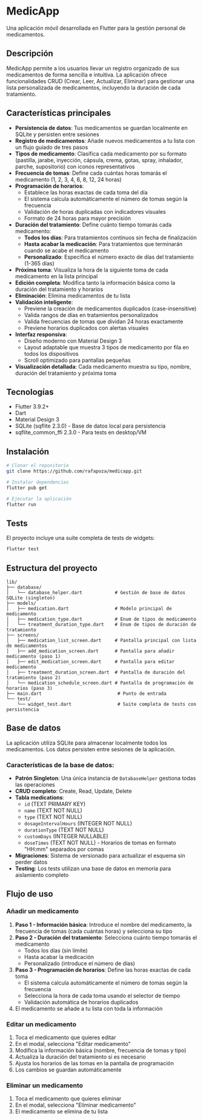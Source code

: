 # MedicApp

Una aplicación móvil desarrollada en Flutter para la gestión personal de medicamentos.

## Descripción

MedicApp permite a los usuarios llevar un registro organizado de sus medicamentos de forma sencilla e intuitiva. La aplicación ofrece funcionalidades CRUD (Crear, Leer, Actualizar, Eliminar) para gestionar una lista personalizada de medicamentos, incluyendo la duración de cada tratamiento.

## Características principales

- **Persistencia de datos**: Tus medicamentos se guardan localmente en SQLite y persisten entre sesiones
- **Registro de medicamentos**: Añade nuevos medicamentos a tu lista con un flujo guiado de tres pasos
- **Tipos de medicamento**: Clasifica cada medicamento por su formato (pastilla, jarabe, inyección, cápsula, crema, gotas, spray, inhalador, parche, supositorio) con iconos representativos
- **Frecuencia de tomas**: Define cada cuántas horas tomarás el medicamento (1, 2, 3, 4, 6, 8, 12, 24 horas)
- **Programación de horarios**:
  - Establece las horas exactas de cada toma del día
  - El sistema calcula automáticamente el número de tomas según la frecuencia
  - Validación de horas duplicadas con indicadores visuales
  - Formato de 24 horas para mayor precisión
- **Duración del tratamiento**: Define cuánto tiempo tomarás cada medicamento:
  - **Todos los días**: Para tratamientos continuos sin fecha de finalización
  - **Hasta acabar la medicación**: Para tratamientos que terminarán cuando se acabe el medicamento
  - **Personalizado**: Especifica el número exacto de días del tratamiento (1-365 días)
- **Próxima toma**: Visualiza la hora de la siguiente toma de cada medicamento en la lista principal
- **Edición completa**: Modifica tanto la información básica como la duración del tratamiento y horarios
- **Eliminación**: Elimina medicamentos de tu lista
- **Validación inteligente**:
  - Previene la creación de medicamentos duplicados (case-insensitive)
  - Valida rangos de días en tratamientos personalizados
  - Valida frecuencias de tomas que dividan 24 horas exactamente
  - Previene horarios duplicados con alertas visuales
- **Interfaz responsiva**:
  - Diseño moderno con Material Design 3
  - Layout adaptable que muestra 3 tipos de medicamento por fila en todos los dispositivos
  - Scroll optimizado para pantallas pequeñas
- **Visualización detallada**: Cada medicamento muestra su tipo, nombre, duración del tratamiento y próxima toma

## Tecnologías

- Flutter 3.9.2+
- Dart
- Material Design 3
- SQLite (sqflite 2.3.0) - Base de datos local para persistencia
- sqflite_common_ffi 2.3.0 - Para tests en desktop/VM


## Instalación

```bash
# Clonar el repositorio
git clone https://github.com/rafapoza/medicapp.git

# Instalar dependencias
flutter pub get

# Ejecutar la aplicación
flutter run
```

## Tests

El proyecto incluye una suite completa de tests de widgets:

```bash
flutter test
```

## Estructura del proyecto

```
lib/
├── database/
│   └── database_helper.dart            # Gestión de base de datos SQLite (singleton)
├── models/
│   ├── medication.dart                 # Modelo principal de medicamento
│   ├── medication_type.dart            # Enum de tipos de medicamento
│   └── treatment_duration_type.dart    # Enum de tipos de duración de tratamiento
├── screens/
│   ├── medication_list_screen.dart     # Pantalla principal con lista de medicamentos
│   ├── add_medication_screen.dart      # Pantalla para añadir medicamento (paso 1)
│   ├── edit_medication_screen.dart     # Pantalla para editar medicamento
│   ├── treatment_duration_screen.dart  # Pantalla de duración del tratamiento (paso 2)
│   └── medication_schedule_screen.dart # Pantalla de programación de horarios (paso 3)
├── main.dart                            # Punto de entrada
└── test/
    └── widget_test.dart                 # Suite completa de tests con persistencia
```

## Base de datos

La aplicación utiliza SQLite para almacenar localmente todos los medicamentos. Los datos persisten entre sesiones de la aplicación.

### Características de la base de datos:

- **Patrón Singleton**: Una única instancia de `DatabaseHelper` gestiona todas las operaciones
- **CRUD completo**: Create, Read, Update, Delete
- **Tabla medications**:
  - `id` (TEXT PRIMARY KEY)
  - `name` (TEXT NOT NULL)
  - `type` (TEXT NOT NULL)
  - `dosageIntervalHours` (INTEGER NOT NULL)
  - `durationType` (TEXT NOT NULL)
  - `customDays` (INTEGER NULLABLE)
  - `doseTimes` (TEXT NOT NULL) - Horarios de tomas en formato "HH:mm" separados por comas
- **Migraciones**: Sistema de versionado para actualizar el esquema sin perder datos
- **Testing**: Los tests utilizan una base de datos en memoria para aislamiento completo

## Flujo de uso

### Añadir un medicamento

1. **Paso 1 - Información básica**: Introduce el nombre del medicamento, la frecuencia de tomas (cada cuántas horas) y selecciona su tipo
2. **Paso 2 - Duración del tratamiento**: Selecciona cuánto tiempo tomarás el medicamento
   - Todos los días (sin límite)
   - Hasta acabar la medicación
   - Personalizado (introduce el número de días)
3. **Paso 3 - Programación de horarios**: Define las horas exactas de cada toma
   - El sistema calcula automáticamente el número de tomas según la frecuencia
   - Selecciona la hora de cada toma usando el selector de tiempo
   - Validación automática de horarios duplicados
4. El medicamento se añade a tu lista con toda la información

### Editar un medicamento

1. Toca el medicamento que quieres editar
2. En el modal, selecciona "Editar medicamento"
3. Modifica la información básica (nombre, frecuencia de tomas y tipo)
4. Actualiza la duración del tratamiento si es necesario
5. Ajusta los horarios de las tomas en la pantalla de programación
6. Los cambios se guardan automáticamente

### Eliminar un medicamento

1. Toca el medicamento que quieres eliminar
2. En el modal, selecciona "Eliminar medicamento"
3. El medicamento se elimina de tu lista
